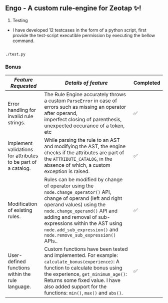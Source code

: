 ## Engo - A custom rule-engine for Zeotap ✨!
1. Testing
- I have developed 12 testcases in the form of a python script, first provide the test-script executible permission by executing the bellow command.
```chmod +x test.py
```
```
./test.py
```
### Bonus


| _Feature Requested_                                           | _Details of feature_                                                                                                                                                                                                                                                                                               | Completed |
|---------------------------------------------------------------|--------------------------------------------------------------------------------------------------------------------------------------------------------------------------------------------------------------------------------------------------------------------------------------------------------------------|-----------|
| Error handling for invalid rule strings.                      | The Rule Engine accurately throws a custom `ParseError` in case of errors such as missing an operator after operand, <br>imperfect closing of parenthesis, unexpected occurance of a token, etc                                                                                                                    | ✅         |
| Implement validations for attributes to be part of a catalog. | While parsing the rule to an AST and modifying the AST, the engine checks if the attributes are part of<br>the `ATTRIBUTE_CATALOG`, in the absence of which, a custom exception is raised.                                                                                                                         | ✅         |
| Modification of existing rules.                               | Rules can be modified by change of operator using the `node.change_operator()` API, change of operand (left and right operand values) using the `node.change_operand()` API and adding and removal of sub-expressions within the AST using `node.add_sub_expression()` and `node.remove_sub_expression()` APIs..   | ✅         |
| User-defined functions within the rule language.              | Custom functions have been tested and implemented. For example: `calculate_bonus(experience)`: A function to calculate bonus using the experience, `get_minimum_age()`: Returns some fixed value. I have also added support for the functions: `min()`, `max()` and `abs()`.                                       | ✅         |



